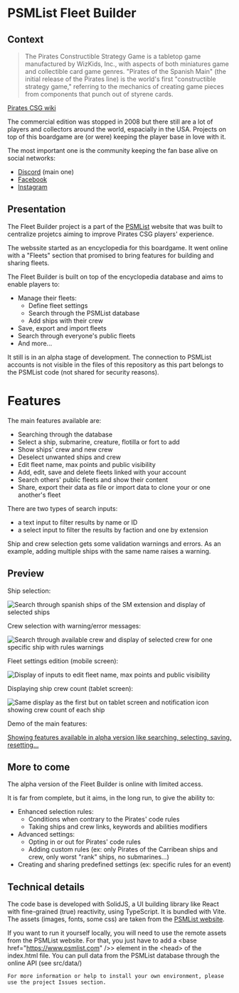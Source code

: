 # PSMList Fleet Builder

## Context

> The Pirates Constructible Strategy Game is a tabletop game manufactured by WizKids, Inc., with aspects of both miniatures game and collectible card game genres. "Pirates of the Spanish Main" (the initial release of the Pirates line) is the world's first "constructible strategy game," referring to the mechanics of creating game pieces from components that punch out of styrene cards.

[Pirates CSG wiki](https://en.wikipedia.org/wiki/Pirates_Constructible_Strategy_Game)

The commercial edition was stopped in 2008 but there still are a lot of players and collectors around the world, espacially in the USA. Projects on top of this boardgame are (or were) keeping the player base in love with it.

The most important one is the community keeping the fan base alive on social networks:

- [Discord](https://discord.com/invite/qeY7e3Q) (main one)
- [Facebook](https://www.facebook.com/piratesconstructiblestrategygame/)
- [Instagram](https://www.instagram.com/piratescsg/)

## Presentation

The Fleet Builder project is a part of the [PSMList](https://www.psmlist.com/) website that was built to centralize projetcs aiming to improve Pirates CSG players' experience.

The webssite started as an encyclopedia for this boardgame.
It went online with a "Fleets" section that promised to bring features for building and sharing fleets.

The Fleet Builder is built on top of the encyclopedia database and aims to enable players to:

- Manage their fleets:
  - Define fleet settings
  - Search through the PSMList database
  - Add ships with their crew
- Save, export and import fleets
- Search through everyone's public fleets
- And more...

It still is in an alpha stage of development.
The connection to PSMList accounts is not visible in the files of this repository as this part belongs to the PSMList code (not shared for security reasons).

# Features

The main features available are:

- Searching through the database
- Select a ship, submarine, creature, flotilla or fort to add
- Show ships' crew and new crew
- Deselect unwanted ships and crew
- Edit fleet name, max points and public visibility
- Add, edit, save and delete fleets linked with your account
- Search others' public fleets and show their content
- Share, export their data as file or import data to clone your or one another's fleet

There are two types of search inputs:

- a text input to filter results by name or ID
- a select input to filter the results by faction and one by extension

Ship and crew selection gets some validation warnings and errors.
As an example, adding multiple ships with the same name raises a warning.

## Preview

Ship selection:

![Search through spanish ships of the SM extension and display of selected ships](https://media.discordapp.net/attachments/848669194508566629/1061769104903647402/image.png)

Crew selection with warning/error messages:

![Search through available crew and display of selected crew for one specific ship with rules warnings](https://media.discordapp.net/attachments/848669194508566629/1061769105423736852/image.png)

Fleet settings edition (mobile screen):

![Display of inputs to edit fleet name, max points and public visibility](https://media.discordapp.net/attachments/848669194508566629/1061769105721536583/image.png)

Displaying ship crew count (tablet screen):

![Same display as the first but on tablet screen and notification icon showing crew count of each ship](https://media.discordapp.net/attachments/848669194508566629/1061769106065473716/image.png)

Demo of the main features:

[Showing features available in alpha version like searching, selecting, saving, resetting...](https://cdn.discordapp.com/attachments/812021803497029662/1037136213536161863/2022-11-01_23-38-26.mov)

## More to come

The alpha version of the Fleet Builder is online with limited access.

It is far from complete, but it aims, in the long run, to give the ability to:

- Enhanced selection rules:
  - Conditions when contrary to the Pirates' code rules
  - Taking ships and crew links, keywords and abilities modifiers
- Advanced settings:
  - Opting in or out for Pirates' code rules
  - Adding custom rules (ex: only Pirates of the Carribean ships and crew, only worst "rank" ships, no submarines...)
- Creating and sharing predefined settings (ex: specific rules for an event)

## Technical details

The code base is developed with SolidJS, a UI building library like React with fine-grained (true) reactivity, using TypeScript. It is bundled with Vite.
The assets (images, fonts, some css) are taken from the [PSMList website](https://www.psmlist.com/).

If you want to run it yourself locally, you will need to use the remote assets from the PSMList website.
For that, you just have to add a &lt;base href="https://www.psmlist.com" />&gt; element in the &lt;head&gt; of the index.html file.
You can pull data from the PSMList database through the online API (see src/data/)

```
For more information or help to install your own environment, please use the project Issues section.
```
